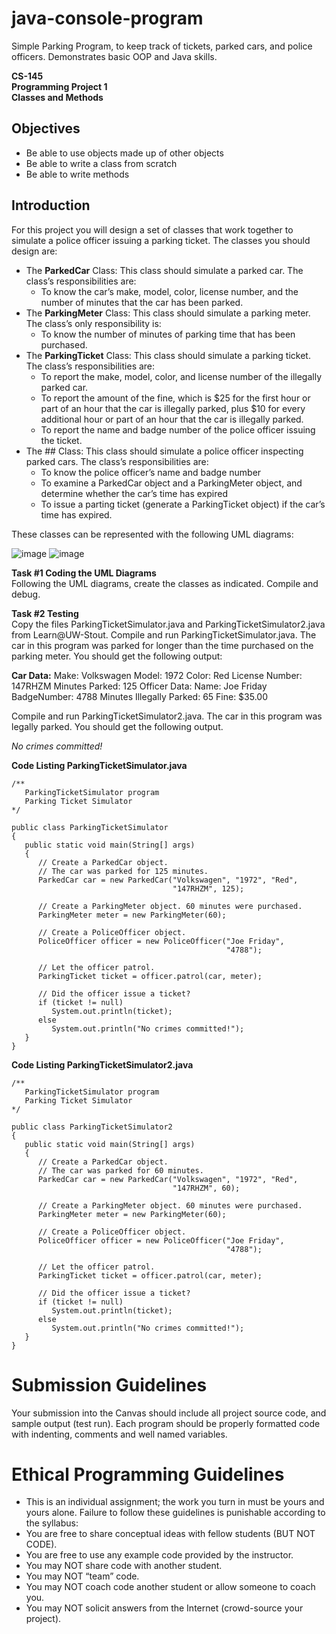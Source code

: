# java-console-program  
Simple Parking Program, to keep track of tickets, parked cars, and police officers. Demonstrates basic OOP and Java skills.  

**CS-145**  
**Programming Project 1**  
**Classes and Methods**  

## Objectives  
- Be able to use objects made up of other objects  
- Be able to write a class from scratch  
- Be able to write methods  

## Introduction  
For this project you will design a set of classes that work together to simulate a police officer issuing a parking ticket.  The classes you should design are:  
- The **ParkedCar** Class:  This class should simulate a parked car.  The class’s responsibilities are:  
  - To know the car’s make, model, color, license number, and the number of minutes that the car has been parked.  
- The **ParkingMeter** Class:  This class should simulate a parking meter.  The class’s only responsibility is:  
  - To know the number of minutes of parking time that has been purchased.  
- The **ParkingTicket** Class:  This class should simulate a parking ticket.  The class’s responsibilities are:  
  - To report the make, model, color, and license number of the illegally parked car.  
  - To report the amount of the fine, which is $25 for the first hour or part of an hour that the car is illegally parked, plus $10 for every additional hour or part of an hour that the car is illegally parked.  
  - To report the name and badge number of the police officer issuing the ticket.  
- The ## Class:  This class should simulate a police officer inspecting parked cars.  The class’s responsibilities are:  
  - To know the police officer’s name and badge number  
  - To examine a ParkedCar object and a ParkingMeter object, and determine whether the car’s time has expired  
  - To issue a parting ticket (generate a ParkingTicket object) if the car’s time has expired.  


These classes can be represented with the following UML diagrams:  

![image](https://user-images.githubusercontent.com/24593916/143726261-e74e3494-8726-4a01-a842-5bf53d3bdb49.png)
![image](https://user-images.githubusercontent.com/24593916/143726268-e5b86bf8-d9d5-46dc-93f0-9d3741e877f4.png)

**Task #1 Coding the UML Diagrams**  
Following the UML diagrams, create the classes as indicated.  Compile and debug.  

**Task #2 Testing**  
Copy the files ParkingTicketSimulator.java and ParkingTicketSimulator2.java from Learn@UW-Stout.  Compile and run ParkingTicketSimulator.java.  The car in this program was parked for longer than the time purchased on the parking meter.  You should get the following output:

  **Car Data:**
  Make: Volkswagen
  Model: 1972
  Color: Red
  License Number: 147RHZM
  Minutes Parked: 125
  Officer Data:
  Name: Joe Friday
  BadgeNumber: 4788
  Minutes Illegally Parked: 65
  Fine: $35.00

Compile and run ParkingTicketSimulator2.java.  The car in this program was legally parked.  You should get the following output.

_No crimes committed!_


**Code Listing ParkingTicketSimulator.java**

```
/**
   ParkingTicketSimulator program
   Parking Ticket Simulator
*/

public class ParkingTicketSimulator
{
   public static void main(String[] args)
   {
      // Create a ParkedCar object.
      // The car was parked for 125 minutes.
      ParkedCar car = new ParkedCar("Volkswagen", "1972", "Red",
                                    "147RHZM", 125);
      
      // Create a ParkingMeter object. 60 minutes were purchased.
      ParkingMeter meter = new ParkingMeter(60);
      
      // Create a PoliceOfficer object.
      PoliceOfficer officer = new PoliceOfficer("Joe Friday",
                                                "4788");
                                                
      // Let the officer patrol.
      ParkingTicket ticket = officer.patrol(car, meter);
      
      // Did the officer issue a ticket?
      if (ticket != null)
         System.out.println(ticket);
      else
         System.out.println("No crimes committed!");
   }
}
```

**Code Listing ParkingTicketSimulator2.java**

```
/**
   ParkingTicketSimulator program
   Parking Ticket Simulator
*/

public class ParkingTicketSimulator2
{
   public static void main(String[] args)
   {
      // Create a ParkedCar object.
      // The car was parked for 60 minutes.
      ParkedCar car = new ParkedCar("Volkswagen", "1972", "Red",
                                    "147RHZM", 60);
      
      // Create a ParkingMeter object. 60 minutes were purchased.
      ParkingMeter meter = new ParkingMeter(60);
      
      // Create a PoliceOfficer object.
      PoliceOfficer officer = new PoliceOfficer("Joe Friday",
                                                "4788");
                                                
      // Let the officer patrol.
      ParkingTicket ticket = officer.patrol(car, meter);
      
      // Did the officer issue a ticket?
      if (ticket != null)
         System.out.println(ticket);
      else
         System.out.println("No crimes committed!");
   }
}
```
# **Submission Guidelines**  
Your submission into the Canvas should include all project source code, and sample output (test run).  Each program should be properly formatted code with indenting, comments and well named variables. 

# **Ethical Programming Guidelines**  
- This is an individual assignment; the work you turn in must be yours and yours alone.  Failure to follow these guidelines is punishable according to the syllabus:
- You are free to share conceptual ideas with fellow students (BUT NOT CODE).
- You are free to use any example code provided by the instructor.
- You may NOT share code with another student.
- You may NOT “team” code.
- You may NOT coach code another student or allow someone to coach you.
- You may NOT solicit answers from the Internet (crowd-source your project).

